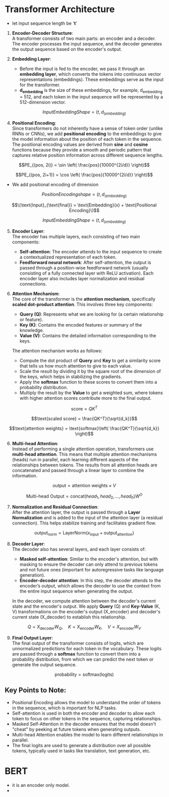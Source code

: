 # Transformer Architecture

-  let input sequence length be '**t**'
1. **Encoder-Decoder Structure**:  
   A transformer consists of two main parts: an encoder and a decoder. The encoder processes the input sequence, and the decoder generates the output sequence based on the encoder's output.

2. **Embedding Layer**:  
   - Before the input is fed to the encoder, we pass it through an **embedding layer**, which converts the tokens into continuous vector representations (embeddings). These embeddings serve as the input for the transformer.
   - **d<sub>embedding</sub>** is the size of these embeddings, for example, d<sub>embedding</sub> = 512, and each token in the input sequence will be represented by a 512-dimension vector. 

```math
Input Embedding Shape=(t,d_{(embedding)}
```
4. **Positional Encoding**:  
   Since transformers do not inherently have a sense of token order (unlike RNNs or CNNs), we add **positional encoding** to the embeddings to give the model information about the position of each token in the sequence. The positional encoding values are derived from **sine** and **cosine** functions because they provide a smooth and periodic pattern that captures relative position information across different sequence lengths. 
```math
PE_{(pos, 2i)} = \sin \left( \frac{pos}{10000^{2i/d}} \right)
```
```math
PE_{(pos, 2i+1)} = \cos \left( \frac{pos}{10000^{2i/d}} \right)
```
- We add positional encoding of dimension
```math
Position Encoding shape = (t,d_{(embedding)}
```
```math
\(\text{Input}_{\text{final}} = \text{Embedding}(x) + \text{Positional Encoding}\)
```
```math
Input Embedding Shape=(t,d_{(embedding)}
```
5. **Encoder Layer**:  
   The encoder has multiple layers, each consisting of two main components:
   - **Self-attention**: The encoder attends to the input sequence to create a contextualized representation of each token.
   - **Feedforward neural network**: After self-attention, the output is passed through a position-wise feedforward network (usually consisting of a fully connected layer with ReLU activation).
   Each encoder layer also includes layer normalization and residual connections.

6. **Attention Mechanism**:  
   The core of the transformer is the **attention mechanism**, specifically **scaled dot-product attention**. This involves three key components:
   - **Query (Q)**: Represents what we are looking for (a certain relationship or feature).
   - **Key (K)**: Contains the encoded features or summary of the knowledge.
   - **Value (V)**: Contains the detailed information corresponding to the keys.

   The attention mechanism works as follows:
   - Compute the dot product of **Query** and **Key** to get a similarity score that tells us how much attention to give to each value.
   - Scale the result by dividing it by the square root of the dimension of the keys, which helps in stabilizing the gradients.
   - Apply the **softmax** function to these scores to convert them into a probability distribution.
   - Multiply the result by the **Value** to get a weighted sum, where tokens with higher attention scores contribute more to the final output.
```math
\text{score} = QK^T
```
```math
\text{scaled score} = \frac{QK^T}{\sqrt{d_k}}
```
```math
\text{attention weights} = \text{softmax}\left( \frac{QK^T}{\sqrt{d_k}} \right)
```
6. **Multi-head Attention**:  
   Instead of performing a single attention operation, transformers use **multi-head attention**. This means that multiple attention mechanisms (heads) run in parallel, each learning different aspects of the relationships between tokens. The results from all attention heads are concatenated and passed through a linear layer to combine the information.

```math
\text{output} = \text{attention weights} \times V
```
```math
\text{Multi-head Output} = \text{concat}(head_1, head_2, ..., head_h)W^O
```

7. **Normalization and Residual Connection**:  
   After the attention layer, the output is passed through a **Layer Normalization** and is added to the input of the attention layer (a residual connection). This helps stabilize training and facilitates gradient flow.
```math
\text{output}_{\text{norm}} = \text{LayerNorm}(x_{\text{input}} + \text{output}_{\text{attention}})
```

8. **Decoder Layer**:  
   The decoder also has several layers, and each layer consists of:
   - **Masked self-attention**: Similar to the encoder's attention, but with masking to ensure the decoder can only attend to previous tokens and not future ones (important for autoregressive tasks like language generation).
   - **Encoder-decoder attention**: In this step, the decoder attends to the encoder’s output, which allows the decoder to use the context from the entire input sequence when generating the output.

   In the decoder, we compute attention between the decoder's current state and the encoder's output. We apply **Query** (Q) and **Key-Value** (K, V) transformations on the encoder's output (X_encoder) and decoder's current state (X_decoder) to establish this relationship.
```math
Q = X_{\text{decoder}}W_Q, \quad K = X_{\text{encoder}}W_K, \quad V = X_{\text{encoder}}W_V
```

9. **Final Output Layer**:  
   The final output of the transformer consists of logits, which are unnormalized predictions for each token in the vocabulary. These logits are passed through a **softmax** function to convert them into a probability distribution, from which we can predict the next token or generate the output sequence.

```math
\text{probability} = \text{softmax}(\text{logits})
```

## Key Points to Note:
- Positional Encoding allows the model to understand the order of tokens in the sequence, which is important for NLP tasks.
- Self-attention is used in both the encoder and decoder to allow each token to focus on other tokens in the sequence, capturing relationships.
- Masked Self-Attention in the decoder ensures that the model doesn't "cheat" by peeking at future tokens when generating outputs.
- Multi-head Attention enables the model to learn different relationships in parallel.
- The final logits are used to generate a distribution over all possible tokens, typically used in tasks like translation, text generation, etc.


# BERT
- it is an encoder only model.
- 

